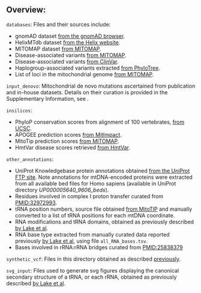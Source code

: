## Overview:

`databases`: Files and their sources include:
- gnomAD dataset [from the gnomAD browser](https://gnomad.broadinstitute.org/downloads). 
- HelixMTdb dataset [from the Helix website](https://www.helix.com/pages/mitochondrial-variant-database).
- MITOMAP dataset [from MITOMAP](https://www.mitomap.org/MITOMAP/resources).
- Disease-associated variants [from MITOMAP](https://www.mitomap.org/MITOMAP/resources).
- Disease-associated variants [from ClinVar](https://www.ncbi.nlm.nih.gov/clinvar/).
- Haplogroup-associated variants extracted [from PhyloTree](https://www.phylotree.org/).
- List of loci in the mitochondrial genome [from MITOMAP](https://www.mitomap.org/foswiki/bin/view/MITOMAP/GenomeLoci).

`input_denovo`: Mitochondrial de novo mutations ascertained from publication and in-house datasets. Details on their curation is provided in the Supplementary Information, see <placeholder>.

`insilicos`: 
- PhyloP conservation scores from alignment of 100 vertebrates, [from UCSC](http://hgdownload.soe.ucsc.edu/goldenPath/hg38/phyloP100way/hg38.100way.phyloP100way/).
- APOGEE prediction scores [from MitImpact](https://mitimpact.css-mendel.it/).
- MitoTip prediction scores [from MITOMAP](https://www.mitomap.org/MITOMAP/MitoTipScores).
- HmtVar disease scores retrieved [from HmtVar](https://www.hmtvar.uniba.it/).

`other_annotations`:
- UniProt Knowledgebase protein annotations obtained [from the UniProt FTP site](https://ftp.uniprot.org/pub/databases/uniprot/current_release/knowledgebase/genome_annotation_tracks/). Note annotations for mtDNA-encoded proteins were extracted from all available bed files for Homo sapiens (available in UniProt directory *UP000005640_9606_beds*).
- Residues involved in complex I proton transfer curated from [PMID:32972993](https://pubmed.ncbi.nlm.nih.gov/32972993/).
- tRNA position numbers, source file obtained [from MitoTIP](https://github.com/sonneysa/MitoTIP/) and manually converted to a list of tRNA positions for each mtDNA coordinate.
- RNA modifications and tRNA domains, obtained as previously described [by Lake et al](https://academic.oup.com/bioinformatics/article/38/10/2967/6567356).
- RNA base type extracted from manually curated data reported previously [by Lake et al](https://academic.oup.com/bioinformatics/article/38/10/2967/6567356), using file `all_RNA_bases.tsv`.
- Bases involved in rRNA:rRNA bridges curated from [PMID:25838379](https://www.ncbi.nlm.nih.gov/pmc/articles/PMC4501431/)

`synthetic_vcf`: Files in this directory obtained as described [previously](https://github.com/broadinstitute/gnomad-mitochondria/tree/main/gnomad_mitochondria/manuscript_analyses).

`svg_input`: Files used to generate svg figures displaying the canonical secondary structure of a tRNA, or each rRNA, obtained as previously described [by Lake et al](https://academic.oup.com/bioinformatics/article/38/10/2967/6567356).
